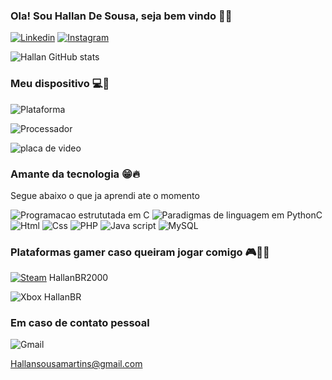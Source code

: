 
### Ola! Sou Hallan De Sousa, seja bem vindo 👋🙂

[![Linkedin](https://img.shields.io/badge/LinkedIn-0077B5?style=for-the-badge&logo=linkedin&logoColor=white)](https://www.linkedin.com/in/hallan-sousa-92641b173)
[![Instagram](https://img.shields.io/badge/Instagram-E4405F?style=for-the-badge&logo=instagram&logoColor=white)](https://www.instagram.com/hallan__martins/)

![Hallan GitHub stats](https://github-readme-stats.vercel.app/api?username=HallanBR&show_icons=true&theme=dark )

### Meu dispositivo 💻🤖

![Plataforma](https://img.shields.io/badge/Windows-Dell_G15-0078D6?style=for-the-badge&logo=windows&logoColor=white)

![Processador](https://img.shields.io/badge/Intel-Core_i5_11th-0071C5?style=for-the-badge&logo=intel&logoColor=white)

![placa de video](https://img.shields.io/badge/NVIDIA-GTX3050-76B900?style=for-the-badge&logo=nvidia&logoColor=white)

### Amante da tecnologia 😁🔥
Segue abaixo o que ja aprendi ate o momento

![Programacao estrututada em C](https://img.shields.io/badge/C-00599C?style=for-the-badge&logo=c&logoColor=white)
![Paradigmas de linguagem em PythonC](https://img.shields.io/badge/Python-14354C?style=for-the-badge&logo=python&logoColor=white)
![Html](https://img.shields.io/badge/HTML-239120?style=for-the-badge&logo=html5&logoColor=white)
![Css](https://img.shields.io/badge/CSS-239120?&style=for-the-badge&logo=css3&logoColor=white)
![PHP](https://img.shields.io/badge/PHP-777BB4?style=for-the-badge&logo=php&logoColor=white)
![Java script](https://img.shields.io/badge/JavaScript-323330?style=for-the-badge&logo=javascript&logoColor=F7DF1E)
![MySQL](https://img.shields.io/badge/MySQL-00000F?style=for-the-badge&logo=mysql&logoColor=white)

### Plataformas gamer caso queiram jogar comigo 🎮👾🔫
[![Steam](https://img.shields.io/badge/Steam-000000?style=for-the-badge&logo=steam&logoColor=white)](https://s.team/p/ffmd-qgbm/BCRJWPBV) HallanBR2000

![Xbox](https://img.shields.io/badge/Xbox-107C10?style=for-the-badge&logo=xbox&logoColor=white) HallanBR

### Em caso de contato pessoal 
![Gmail](https://img.shields.io/badge/Gmail-D14836?style=for-the-badge&logo=gmail&logoColor=white)  

Hallansousamartins@gmail.com 
